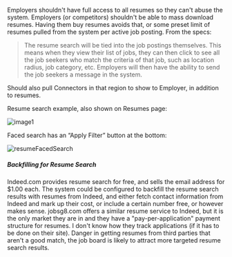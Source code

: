 Employers shouldn't have full access to all resumes so they can't abuse the system.  Employers (or competitors) shouldn't be able to mass download resumes. Having them buy resumes avoids that, or some preset limit of resumes pulled from the system per active job posting. From the specs:

> The resume search will be tied into the job postings themselves.  This means when they view their list of jobs, they can then click to see all the job seekers who match the criteria of that job, such as location radius, job category, etc.  Employers will then have the ability to send the job seekers a message in the system.

Should also pull Connectors in that region to show to Employer, in addition to resumes.

Resume search example, also shown on Resumes page:

![image1](../../../../public/images/image1.png)

Faced search has an “Apply Filter” button at the bottom:

![resumeFacedSearch](../../../../public/images/resumeFacedSearch.png)

##### Backfilling for Resume Search

Indeed.com provides resume search for free, and sells the email address for $1.00 each. The system could be configured to backfill the resume search results with resumes from Indeed, and either fetch contact information from Indeed and mark up their cost, or include a certain number free, or however makes sense. jobsg8.com offers a similar resume service to Indeed, but it is the only market they are in and they have a "pay-per-application" payment structure for resumes. I don't know how they track applications (if it has to be done on their site). Danger in getting resumes from third parties that aren't a good match, the job board is likely to attract more targeted resume search results.